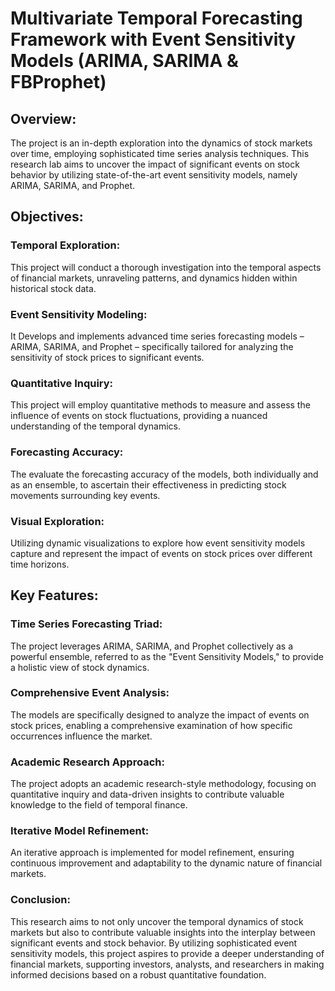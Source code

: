 # Multivariate Temporal Forecasting Framework with Event Sensitivity Models (ARIMA, SARIMA & FBProphet)


## Overview:
The project is an in-depth exploration into the dynamics of stock markets over time, employing sophisticated time series analysis techniques. This research lab aims to uncover the impact of significant events on stock behavior by utilizing state-of-the-art event sensitivity models, namely ARIMA, SARIMA, and Prophet.

## Objectives:
### Temporal Exploration:
This project will conduct a thorough investigation into the temporal aspects of financial markets, unraveling patterns, and dynamics hidden within historical stock data.

### Event Sensitivity Modeling:
It Develops and implements advanced time series forecasting models – ARIMA, SARIMA, and Prophet – specifically tailored for analyzing the sensitivity of stock prices to significant events.

### Quantitative Inquiry:
This project will employ quantitative methods to measure and assess the influence of events on stock fluctuations, providing a nuanced understanding of the temporal dynamics.

### Forecasting Accuracy:
The evaluate the forecasting accuracy of the models, both individually and as an ensemble, to ascertain their effectiveness in predicting stock movements surrounding key events.

### Visual Exploration:
Utilizing dynamic visualizations to explore how event sensitivity models capture and represent the impact of events on stock prices over different time horizons.

## Key Features:
### Time Series Forecasting Triad:
The project leverages ARIMA, SARIMA, and Prophet collectively as a powerful ensemble, referred to as the "Event Sensitivity Models," to provide a holistic view of stock dynamics.

### Comprehensive Event Analysis:
The models are specifically designed to analyze the impact of events on stock prices, enabling a comprehensive examination of how specific occurrences influence the market.

### Academic Research Approach:
The project adopts an academic research-style methodology, focusing on quantitative inquiry and data-driven insights to contribute valuable knowledge to the field of temporal finance.

### Iterative Model Refinement:
An iterative approach is implemented for model refinement, ensuring continuous improvement and adaptability to the dynamic nature of financial markets.

### Conclusion:
This research aims to not only uncover the temporal dynamics of stock markets but also to contribute valuable insights into the interplay between significant events and stock behavior. By utilizing sophisticated event sensitivity models, this project aspires to provide a deeper understanding of financial markets, supporting investors, analysts, and researchers in making informed decisions based on a robust quantitative foundation.
